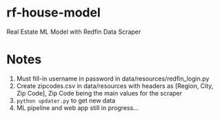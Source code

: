 # rf-house-model
 Real Estate ML Model with Redfin Data Scraper

# Notes
1. Must fill-in username in password in data/resources/redfin_login.py
2. Create zipcodes.csv in data/resources with headers as [Region, City, Zip Code], Zip Code being the main values for the scraper
3. ```python updater.py``` to get new data
4. ML pipeline and web app still in progress...
